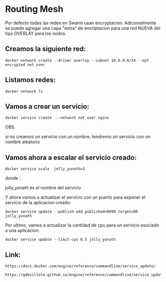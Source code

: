 # Routing Mesh

Por defecto todas las redes en Swarm usan encryptacion.
Adicionalmente se puede agregar una capa "extra" de encriptacion para una red NUEVA del tipo OVERLAY para los nodos.

## Creamos la siguiente red:
``` 
docker network create --driver overlay --subnet 10.0.9.0/24 --opt encrypted net_over
```

## Listamos redes:
```
docker network ls
```

## Vamos a crear un servicio:
``` 
docker service create  --network net_over nginx
```

OBS.

si no creamos un servicio con un nombre, tendremo un servicio con un nombre aleatorio

## Vamos ahora a escalar el servicio creado:
```
docker service scale  jolly_yonath=3
```

donde : 

jolly_yonath es el nombre del servicio


Y ahora vamos a actualizar el servicio con un puerto para exponer el servicio de la aplicacion creado:
```
docker service update --publish-add published=8090,target=80 jolly_yonath
```

Por ultimo, vamos a actualizar la cantidad de cpu para un servicio asociado a una aplicacion:
```
docker service update --limit-cpu 0.5 jolly_yonath
```

## Link:
```
https://docs.docker.com/engine/reference/commandline/service_update/
```
```
https://gdevillele.github.io/engine/reference/commandline/service_update/
```
